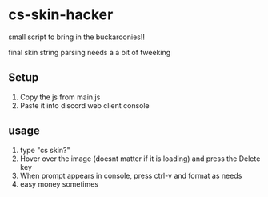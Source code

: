 # cs-skin-hacker

small script to bring in the buckaroonies!!

final skin string parsing needs a a bit of tweeking 


## Setup 

1. Copy the js from main.js
2. Paste it into discord web client console

## usage
1. type "cs skin?"
2. Hover over the image (doesnt matter if it is loading) and press the Delete key
3. When prompt appears in console, press ctrl-v and format as needs
4. easy money sometimes
